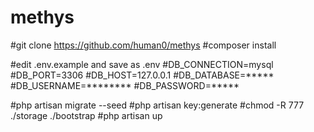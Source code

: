 # methys
#git clone https://github.com/human0/methys
#composer install

#edit .env.example and save as .env
#DB_CONNECTION=mysql
#DB_PORT=3306
#DB_HOST=127.0.0.1
#DB_DATABASE=*****
#DB_USERNAME=********
#DB_PASSWORD=*****

#php artisan migrate --seed
#php artisan key:generate
#chmod -R 777 ./storage ./bootstrap
#php artisan up
